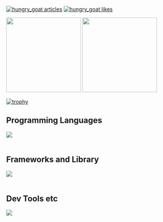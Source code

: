 <a href="https://zenn.dev/hungry_goat/articles"><img src="https://zenn.badge.nikaera.com/s/hungry_goat/articles?style=social" alt="hungry_goat articles" /></a>
<a href="https://zenn.dev/hungry_goat"><img src="https://zenn.badge.nikaera.com/s/hungry_goat/likes?style=social" alt="hungry_goat likes" /></a>

<p align="left">
  <img src="https://github-readme-stats.vercel.app/api?username=shinya-hara&count_private=true&show_icons=true&theme=dracula" height="200px" />
  <img src="https://github-readme-stats.vercel.app/api/top-langs/?username=shinya-hara&theme=dracula" height="200px" />
</p>

[![trophy](https://github-profile-trophy.vercel.app/?username=shinya-hara&theme=dracula&column=6&margin-w=10&margin-h=10
)](https://github.com/ryo-ma/github-profile-trophy)

## Programming Languages

<img src="https://skillicons.dev/icons?i=ts,nodejs,html,css" /> <br /><br />

## Frameworks and Library

<img src="https://skillicons.dev/icons?i=vue,nuxt,vuetify,react,next,remix,vite,vitest,tailwind,sass,nodejs,express,," /> <br /><br />

## Dev Tools etc

<img src="https://skillicons.dev/icons?i=github,bitbucket,vscode,aws,figma,sentry," /> <br /><br />
